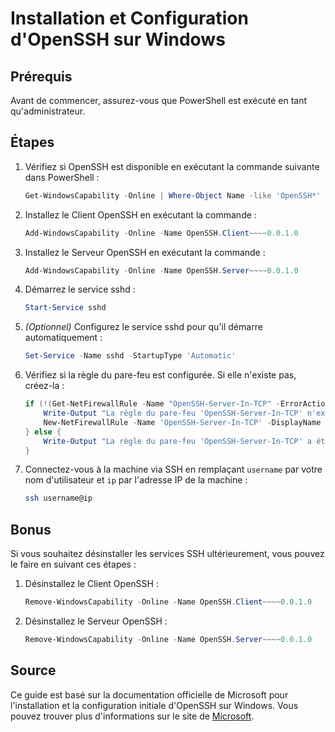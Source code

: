 # Installation et Configuration d'OpenSSH sur Windows

## Prérequis
Avant de commencer, assurez-vous que PowerShell est exécuté en tant qu'administrateur.

## Étapes

1. Vérifiez si OpenSSH est disponible en exécutant la commande suivante dans PowerShell :
   ```powershell
   Get-WindowsCapability -Online | Where-Object Name -like 'OpenSSH*'
   ```

2. Installez le Client OpenSSH en exécutant la commande :
   ```powershell
   Add-WindowsCapability -Online -Name OpenSSH.Client~~~~0.0.1.0
   ```

3. Installez le Serveur OpenSSH en exécutant la commande :
   ```powershell
   Add-WindowsCapability -Online -Name OpenSSH.Server~~~~0.0.1.0
   ```

4. Démarrez le service sshd :
   ```powershell
   Start-Service sshd
   ```

5. *(Optionnel)* Configurez le service sshd pour qu'il démarre automatiquement :
   ```powershell
   Set-Service -Name sshd -StartupType 'Automatic'
   ```

6. Vérifiez si la règle du pare-feu est configurée. Si elle n'existe pas, créez-la :
   ```powershell
   if (!(Get-NetFirewallRule -Name "OpenSSH-Server-In-TCP" -ErrorAction SilentlyContinue | Select-Object Name, Enabled)) {
       Write-Output "La règle du pare-feu 'OpenSSH-Server-In-TCP' n'existe pas, création en cours..."
       New-NetFirewallRule -Name 'OpenSSH-Server-In-TCP' -DisplayName 'OpenSSH Server (sshd)' -Enabled True -Direction Inbound -Protocol TCP -Action Allow -LocalPort 22
   } else {
       Write-Output "La règle du pare-feu 'OpenSSH-Server-In-TCP' a été créée et existe."
   }
   ```

7. Connectez-vous à la machine via SSH en remplaçant `username` par votre nom d'utilisateur et `ip` par l'adresse IP de la machine :
   ```bash
   ssh username@ip
   ```

## Bonus

Si vous souhaitez désinstaller les services SSH ultérieurement, vous pouvez le faire en suivant ces étapes :

1. Désinstallez le Client OpenSSH :
   ```powershell
   Remove-WindowsCapability -Online -Name OpenSSH.Client~~~~0.0.1.0
   ```

2. Désinstallez le Serveur OpenSSH :
   ```powershell
   Remove-WindowsCapability -Online -Name OpenSSH.Server~~~~0.0.1.0
   ```

## Source

Ce guide est basé sur la documentation officielle de Microsoft pour l'installation et la configuration initiale d'OpenSSH sur Windows. Vous pouvez trouver plus d'informations sur le site de [Microsoft](https://docs.microsoft.com/en-us/windows-server/administration/openssh/openssh_install_firstuse).
